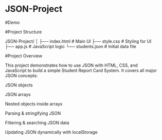 # JSON-Project

#Demo 


#Project Structure

JSON-Project/
│
├── index.html       # Main UI
├── style.css        # Styling for UI
├── app.js           # JavaScript logic
└── students.json    # Initial data file

#Project Overview

This project demonstrates how to use JSON with HTML, CSS, and JavaScript to build a simple Student Report Card System.
It covers all major JSON concepts:

JSON objects

JSON arrays

Nested objects inside arrays

Parsing & stringifying JSON

Filtering & searching JSON data

Updating JSON dynamically with localStorage
